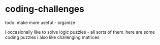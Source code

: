 # coding-challenges

todo: make more useful - organize

i occasionally like to solve logic puzzles - all sorts of them.
here are some coding puzzles
i also like challenging matrices
